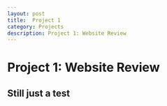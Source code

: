 ```yaml
---
layout: post
title:  Project 1
category: Projects 
description: Project 1: Website Review
---
```


# Project 1: Website Review

## Still just a test
